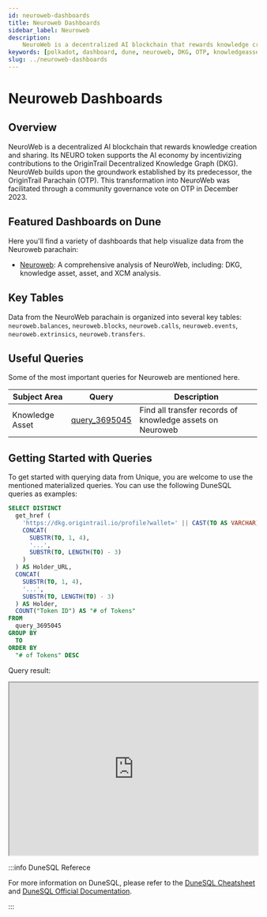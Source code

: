 ```yaml
---
id: neuroweb-dashboards
title: Neuroweb Dashboards
sidebar_label: Neuroweb
description:
    NeuroWeb is a decentralized AI blockchain that rewards knowledge creation and sharing. Its NEURO token supports the AI economy by incentivizing contributions to the OriginTrail Decentralized Knowledge Graph (DKG). NeuroWeb builds upon the groundwork established by its predecessor, the OriginTrail Parachain (OTP). This transformation into NeuroWeb was facilitated through a community governance vote on OTP in December 2023.
keywords: [polkadot, dashboard, dune, neuroweb, DKG, OTP, knowledgeasset]
slug: ../neuroweb-dashboards
---
```


# Neuroweb Dashboards

## Overview

NeuroWeb is a decentralized AI blockchain that rewards knowledge creation and sharing. Its NEURO token supports the AI economy by incentivizing contributions to the OriginTrail Decentralized Knowledge Graph (DKG). NeuroWeb builds upon the groundwork established by its predecessor, the OriginTrail Parachain (OTP). This transformation into NeuroWeb was facilitated through a community governance vote on OTP in December 2023.

## Featured Dashboards on Dune

Here you'll find a variety of dashboards that help visualize data from the Neuroweb parachain:

- [Neuroweb](https://dune.com/substrate/neuroweb): A comprehensive analysis of NeuroWeb, including: DKG, knowledge asset, asset, and XCM analysis.

## Key Tables

Data from the NeuroWeb parachain is organized into several key tables: `neuroweb.balances`, `neuroweb.blocks`, `neuroweb.calls`, `neuroweb.events`, `neuroweb.extrinsics`, `neuroweb.transfers`.

## Useful Queries

Some of the most important queries for Neuroweb are mentioned here.

| Subject Area     | Query                                                     | Description                               |
|------------------|-----------------------------------------------------------|-------------------------------------------|
| Knowledge Asset  | [query_3695045](https://dune.com/queries/3695045)         | Find all transfer records of knowledge assets on Neuroweb |

## Getting Started with Queries

To get started with querying data from Unique, you are welcome to use the mentioned materialized
queries. You can use the following DuneSQL queries as examples:

```sql title="Neuroweb Knowledge Asset Distribution" showLineNumbers
SELECT DISTINCT
  get_href (
    'https://dkg.origintrail.io/profile?wallet=' || CAST(TO AS VARCHAR),
    CONCAT(
      SUBSTR(TO, 1, 4),
      '...',
      SUBSTR(TO, LENGTH(TO) - 3)
    )
  ) AS Holder_URL,
  CONCAT(
    SUBSTR(TO, 1, 4),
    '...',
    SUBSTR(TO, LENGTH(TO) - 3)
  ) AS Holder,
  COUNT("Token ID") AS "# of Tokens"
FROM
  query_3695045
GROUP BY
  TO
ORDER BY
  "# of Tokens" DESC
```

Query result:

<iframe src="https://dune.com/embeds/3696553/6219067" height="350" width="100%"></iframe>

:::info DuneSQL Referece

For more information on DuneSQL, please refer to the [DuneSQL Cheatsheet](../dunesql-cheatsheet.md)
and
[DuneSQL Official Documentation](https://docs.dune.com/query-engine/Functions-and-operators/index).

:::